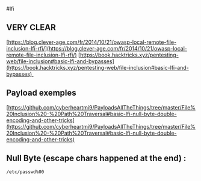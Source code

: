 #lfi 

##  VERY CLEAR
[https://blog.clever-age.com/fr/2014/10/21/owasp-local-remote-file-inclusion-lfi-rfi/](https://blog.clever-age.com/fr/2014/10/21/owasp-local-remote-file-inclusion-lfi-rfi/)
[https://book.hacktricks.xyz/pentesting-web/file-inclusion#basic-lfi-and-bypasses](https://book.hacktricks.xyz/pentesting-web/file-inclusion#basic-lfi-and-bypasses) 

## Payload exemples
[https://github.com/cyberheartmi9/PayloadsAllTheThings/tree/master/File%20Inclusion%20-%20Path%20Traversal#basic-lfi-null-byte-double-encoding-and-other-tricks](https://github.com/cyberheartmi9/PayloadsAllTheThings/tree/master/File%20Inclusion%20-%20Path%20Traversal#basic-lfi-null-byte-double-encoding-and-other-tricks)

## Null Byte (escape chars happened at the end) :

```
/etc/passwd%00
```

